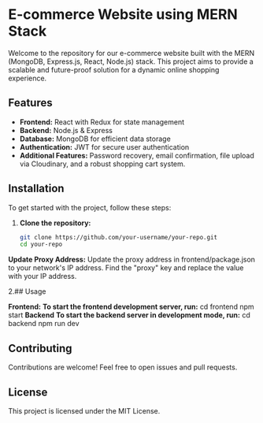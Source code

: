 # E-commerce Website using MERN Stack

Welcome to the repository for our e-commerce website built with the MERN (MongoDB, Express.js, React, Node.js) stack. This project aims to provide a scalable and future-proof solution for a dynamic online shopping experience.

## Features
- **Frontend:** React with Redux for state management
- **Backend:** Node.js & Express
- **Database:** MongoDB for efficient data storage
- **Authentication:** JWT for secure user authentication
- **Additional Features:** Password recovery, email confirmation, file upload via Cloudinary, and a robust shopping cart system.

## Installation
To get started with the project, follow these steps:

1. **Clone the repository:**
   ```bash
   git clone https://github.com/your-username/your-repo.git
   cd your-repo
 **Update Proxy Address:**
Update the proxy address in frontend/package.json to your network's IP address. Find the "proxy" key and replace the value with your IP address.

2.## Usage

**Frontend:**
**To start the frontend development server, run:**
cd frontend
npm start 
**Backend**
**To start the backend server in development mode, run:**
cd backend
npm run dev


## Contributing
Contributions are welcome! Feel free to open issues and pull requests.

## License
This project is licensed under the MIT License.

